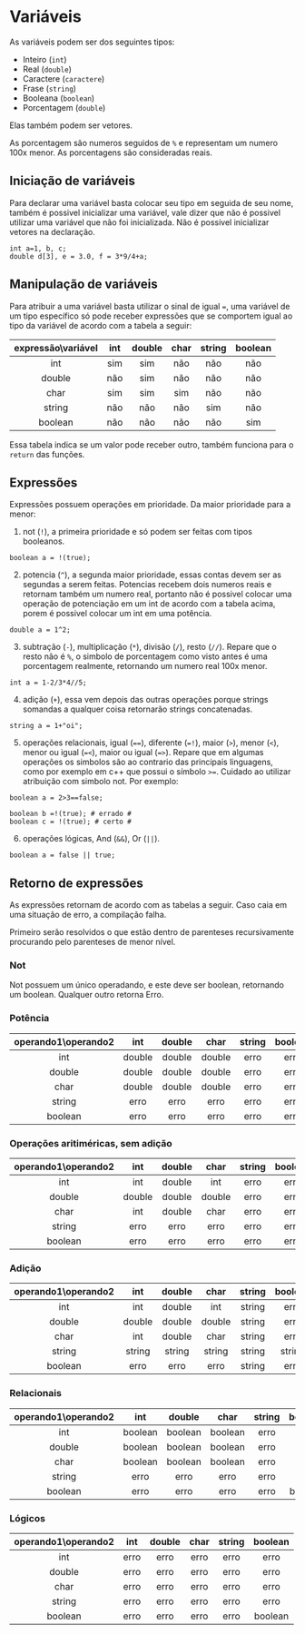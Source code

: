 # Variáveis

As variáveis podem ser dos seguintes tipos:
- Inteiro (`int`)
- Real (`double`)
- Caractere (`caractere`)
- Frase (`string`)
- Booleana (`boolean`)
- Porcentagem (`double`)

Elas também podem ser vetores.

As porcentagem são numeros seguidos de `%` e representam um numero 100x menor. As porcentagens são consideradas reais.

## Iniciação de variáveis
Para declarar uma variável basta colocar seu tipo em seguida de seu nome, também é possivel inicializar uma variável, vale dizer que não é possivel utilizar uma variável que não foi inicializada. Não é possivel inicializar vetores na declaração.

```
int a=1, b, c;
double d[3], e = 3.0, f = 3*9/4+a;
```

## Manipulação de variáveis
Para atribuir a uma variável basta utilizar o sinal de igual `=`, uma variável de um tipo específico só pode receber expressões que se comportem igual ao tipo da variável de acordo com a tabela a seguir:

<a id="tabelaTipo"></a>

| expressão\variável 	| int 	| double 	| char 	| string 	| boolean 	|
|:------------------:	|:---:	|:------:	|:----:	|:------:	|:-------:	|
|         int        	| sim 	|   sim  	|  não 	|   não  	|   não   	|
|       double       	| não 	|   sim  	|  não 	|   não  	|   não   	|
|        char        	| sim 	|   sim  	|  sim 	|   não  	|   não   	|
|       string       	| não 	|   não  	|  não 	|   sim  	|   não   	|
|       boolean      	| não 	|   não  	|  não 	|   não  	|   sim   	|

Essa tabela indica se um valor pode receber outro, também funciona para o `return` das funções.

## Expressões
Expressões possuem operações em prioridade. Da maior prioridade para a menor:

1. not (`!`), a primeira prioridade e só podem ser feitas com tipos booleanos.
```
boolean a = !(true);
```

2. potencia (`^`), a segunda maior prioridade, essas contas devem ser as segundas a serem feitas. Potencias recebem dois numeros reais e retornam também um numero real, portanto não é possivel colocar uma operação de potenciação em um int de acordo com a tabela acima, porem é possivel colocar um int em uma potência.
```
double a = 1^2;
```

3. subtração (`-`), multiplicação (`*`), divisão (`/`), resto (`//`). Repare que o resto não é `%`, o simbolo de porcentagem como visto antes é uma porcentagem realmente, retornando um numero real 100x menor.
```
int a = 1-2/3*4//5;
```

4. adição (`+`), essa vem depois das outras operações porque strings somandas a qualquer coisa retornarão strings concatenadas.
```
string a = 1+"oi";
```

5. operações relacionais, igual (`==`), diferente (`=!`), maior (`>`), menor (`<`), menor ou igual (`=<`), maior ou igual (`=>`). Repare que em algumas operações os simbolos são ao contrario das principais linguagens, como por exemplo em c++ que possui o símbolo `>=`. Cuidado ao utilizar atribuição com simbolo not. Por exemplo:
```
boolean a = 2>3==false;

boolean b =!(true); # errado #
boolean c = !(true); # certo #
```

6. operações lógicas, And (`&&`), Or (`||`).
```
boolean a = false || true;
```
## Retorno de expressões
As expressões retornam de acordo com as tabelas a seguir. Caso caia em uma situação de erro, a compilação falha.

Primeiro serão resolvidos o que estão dentro de parenteses recursivamente procurando pelo parenteses de menor nível.

### Not
Not possuem um único operadando, e este deve ser boolean, retornando um boolean. Qualquer outro retorna Erro.

### Potência
| operando1\operando2 	|   int  	| double 	|  char  	| string 	| boolean 	|
|:-------------------:	|:------:	|:------:	|:------:	|:------:	|:-------:	|
|         int         	| double 	| double 	| double 	|  erro  	|   erro  	|
|        double       	| double 	| double 	| double 	|  erro  	|   erro  	|
|         char        	| double 	| double 	| double 	|  erro  	|   erro  	|
|        string       	|  erro  	|  erro  	|  erro  	|  erro  	|   erro  	|
|       boolean       	|  erro  	|  erro  	|  erro  	|  erro  	|   erro  	|

### Operações aritiméricas, sem adição
| operando1\operando2 	|   int  	| double 	|  char  	| string 	| boolean 	|
|:-------------------:	|:------:	|:------:	|:------:	|:------:	|:-------:	|
|         int         	|   int  	| double 	|   int  	|  erro  	|   erro  	|
|        double       	| double 	| double 	| double 	|  erro  	|   erro  	|
|         char        	|   int  	| double 	|  char  	|  erro  	|   erro  	|
|        string       	|  erro  	|  erro  	|  erro  	|  erro  	|   erro  	|
|       boolean       	|  erro  	|  erro  	|  erro  	|  erro  	|   erro  	|

### Adição
| operando1\operando2 	|   int  	| double 	|  char  	| string 	| boolean 	|
|:-------------------:	|:------:	|:------:	|:------:	|:------:	|:-------:	|
|         int         	|   int  	| double 	|   int  	| string 	|   erro  	|
|        double       	| double 	| double 	| double 	| string 	|   erro  	|
|         char        	|   int  	| double 	|  char  	| string 	|   erro  	|
|        string       	| string 	| string 	| string 	| string 	|  string 	|
|       boolean       	|  erro  	|  erro  	|  erro  	| string 	|   erro  	|

### Relacionais
| operando1\operando2 	|   int   	|  double 	|   char  	| string 	| boolean 	|
|:-------------------:	|:-------:	|:-------:	|:-------:	|:------:	|:-------:	|
|         int         	| boolean 	| boolean 	| boolean 	|  erro  	|   erro  	|
|        double       	| boolean 	| boolean 	| boolean 	|  erro  	|   erro  	|
|         char        	| boolean 	| boolean 	| boolean 	|  erro  	|   erro  	|
|        string       	|   erro  	|   erro  	|   erro  	|  erro  	|   erro  	|
|       boolean       	|   erro  	|   erro  	|   erro  	|  erro  	| boolean 	|

### Lógicos
| operando1\operando2 	|  int 	| double 	| char 	| string 	| boolean 	|
|:-------------------:	|:----:	|:------:	|:----:	|:------:	|:-------:	|
|         int         	| erro 	|  erro  	| erro 	|  erro  	|   erro  	|
|        double       	| erro 	|  erro  	| erro 	|  erro  	|   erro  	|
|         char        	| erro 	|  erro  	| erro 	|  erro  	|   erro  	|
|        string       	| erro 	|  erro  	| erro 	|  erro  	|   erro  	|
|       boolean       	| erro 	|  erro  	| erro 	|  erro  	| boolean 	|
